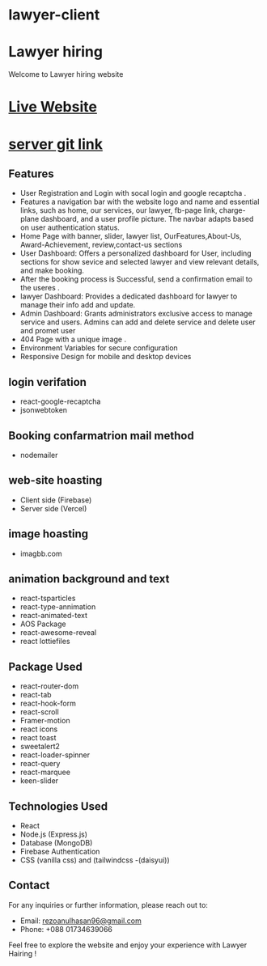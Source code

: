 # lawyer-client
#  Lawyer hiring
Welcome to Lawyer hiring website

# [Live Website](https://lawyer-hiring-bcca9.web.app/)
# [server git link ](https://github.com/RezoanulHasan/lawyer-server)

## Features

- User Registration and Login  with socal login and google recaptcha .
- Features a navigation bar with the website logo and name and essential links, such as home, our services, our lawyer, fb-page link, charge-plane   dashboard, and a user profile picture. The navbar adapts based on user authentication status.
- Home Page with banner, slider, lawyer list, OurFeatures,About-Us, Award-Achievement,  review,contact-us sections
- User Dashboard: Offers a personalized dashboard for User, including sections for show sevice and selected lawyer and view relevant details, and make booking.
- After the booking process is Successful, send a  confirmation email to the useres .
- lawyer Dashboard: Provides a dedicated dashboard for lawyer to manage their info add and update.
- Admin Dashboard: Grants administrators exclusive access to manage service and users. Admins can add and  delete service  and delete user and promet user
-  404 Page with a unique image .
- Environment Variables for secure configuration
-  Responsive Design for mobile and desktop devices




 ## login verifation
  - react-google-recaptcha 
  - jsonwebtoken

 ## Booking confarmatrion mail method
  - nodemailer


 ## web-site hoasting
 - Client side (Firebase)
 - Server side (Vercel)


 ## image hoasting
- imagbb.com

## animation background  and text
- react-tsparticles
- react-type-annimation
- react-animated-text
- AOS Package
- react-awesome-reveal
- react lottiefiles

## Package Used
- react-router-dom
- react-tab 
- react-hook-form
- react-scroll
- Framer-motion
- react icons
- react toast
- sweetalert2
- react-loader-spinner
- react-query
- react-marquee 
- keen-slider

## Technologies Used
 -  React
 -  Node.js (Express.js)
 -  Database (MongoDB)
 -  Firebase Authentication
 - CSS (vanilla css) and (tailwindcss -(daisyui))




## Contact
For any inquiries or further information, please reach out to:

-  Email:  rezoanulhasan96@gmail.com
-  Phone: +088 01734639066

Feel free to explore the website and enjoy your experience with   Lawyer Hairing !
